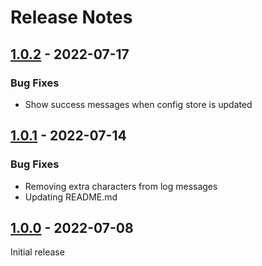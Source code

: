 # Release Notes

[1.0.2]: https://github.com/digikid/icomoon-converter/releases/tag/1.0.2

## [1.0.2] - 2022-07-17

### Bug Fixes

- Show success messages when config store is updated

[1.0.1]: https://github.com/digikid/icomoon-converter/releases/tag/1.0.1

## [1.0.1] - 2022-07-14

### Bug Fixes

- Removing extra characters from log messages
- Updating README.md

[1.0.0]: https://github.com/digikid/icomoon-converter/releases/tag/1.0.0

## [1.0.0] - 2022-07-08

Initial release
